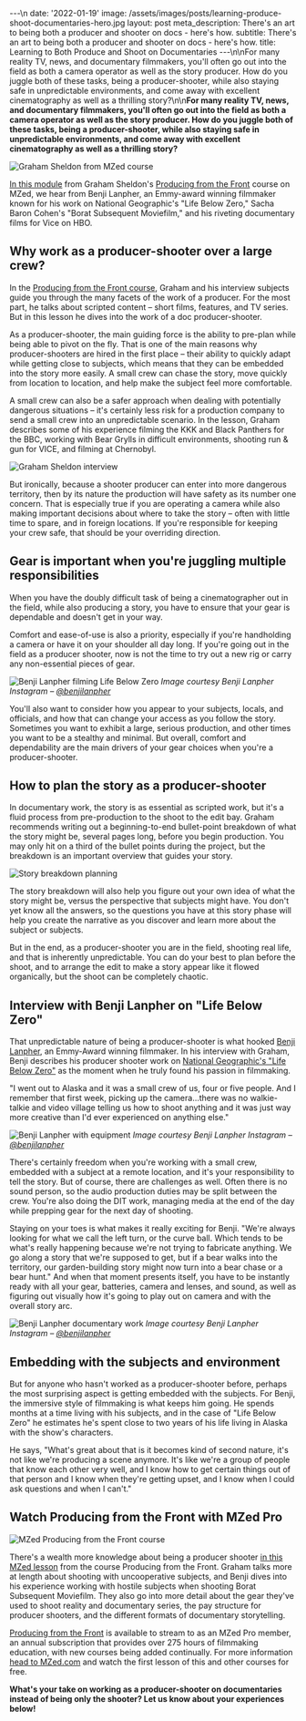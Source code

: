 ---\n
date: '2022-01-19'
image: /assets/images/posts/learning-produce-shoot-documentaries-hero.jpg
layout: post
meta_description: There's an art to being both a producer and shooter on docs - here's
  how.
subtitle: There's an art to being both a producer and shooter on docs - here's how.
title: Learning to Both Produce and Shoot on Documentaries
---\n\nFor many reality TV, news, and documentary filmmakers, you'll often go out into the field as both a camera operator as well as the story producer. How do you juggle both of these tasks, being a producer-shooter, while also staying safe in unpredictable environments, and come away with excellent cinematography as well as a thrilling story?\n\n**For many reality TV, news, and documentary filmmakers, you'll often go out into the field as both a camera operator as well as the story producer. How do you juggle both of these tasks, being a producer-shooter, while also staying safe in unpredictable environments, and come away with excellent cinematography as well as a thrilling story?**

![Graham Sheldon from MZed course](/assets/images/posts/learning-produce-shoot-documentaries-graham-sheldon.jpg)

[In this module](https://www.mzed.com/courses/producing-from-the-front/modules/4) from Graham Sheldon's [Producing from the Front](https://www.mzed.com/courses/producing-from-the-front) course on MZed, we hear from Benji Lanpher, an Emmy-award winning filmmaker known for his work on National Geographic's "Life Below Zero," Sacha Baron Cohen's "Borat Subsequent Moviefilm," and his riveting documentary films for Vice on HBO.

## Why work as a producer-shooter over a large crew?

In the [Producing from the Front course](https://www.mzed.com/courses/producing-from-the-front), Graham and his interview subjects guide you through the many facets of the work of a producer. For the most part, he talks about scripted content – short films, features, and TV series. But in this lesson he dives into the work of a doc producer-shooter.

As a producer-shooter, the main guiding force is the ability to pre-plan while being able to pivot on the fly. That is one of the main reasons why producer-shooters are hired in the first place – their ability to quickly adapt while getting close to subjects, which means that they can be embedded into the story more easily. A small crew can chase the story, move quickly from location to location, and help make the subject feel more comfortable.

A small crew can also be a safer approach when dealing with potentially dangerous situations – it's certainly less risk for a production company to send a small crew into an unpredictable scenario. In the lesson, Graham describes some of his experience filming the KKK and Black Panthers for the BBC, working with Bear Grylls in difficult environments, shooting run & gun for VICE, and filming at Chernobyl.

![Graham Sheldon interview](/assets/images/posts/learning-produce-shoot-documentaries-graham-interview.jpg)

But ironically, because a shooter producer can enter into more dangerous territory, then by its nature the production will have safety as its number one concern. That is especially true if you are operating a camera while also making important decisions about where to take the story – often with little time to spare, and in foreign locations. If you're responsible for keeping your crew safe, that should be your overriding direction.

## Gear is important when you're juggling multiple responsibilities

When you have the doubly difficult task of being a cinematographer out in the field, while also producing a story, you have to ensure that your gear is dependable and doesn't get in your way. 

Comfort and ease-of-use is also a priority, especially if you're handholding a camera or have it on your shoulder all day long. If you're going out in the field as a producer shooter, now is not the time to try out a new rig or carry any non-essential pieces of gear. 

![Benji Lanpher filming Life Below Zero](/assets/images/posts/learning-produce-shoot-documentaries-benji-lanpher-1.jpg)
*Image courtesy Benji Lanpher Instagram – [@benjilanpher](https://www.instagram.com/benjilanpher/)*

You'll also want to consider how you appear to your subjects, locals, and officials, and how that can change your access as you follow the story. Sometimes you want to exhibit a large, serious production, and other times you want to be a stealthy and minimal. But overall, comfort and dependability are the main drivers of your gear choices when you're a producer-shooter.

## How to plan the story as a producer-shooter

In documentary work, the story is as essential as scripted work, but it's a fluid process from pre-production to the shoot to the edit bay. Graham recommends writing out a beginning-to-end bullet-point breakdown of what the story might be, several pages long, before you begin production. You may only hit on a third of the bullet points during the project, but the breakdown is an important overview that guides your story.

![Story breakdown planning](/assets/images/posts/learning-produce-shoot-documentaries-story-breakdown.jpg)

The story breakdown will also help you figure out your own idea of what the story might be, versus the perspective that subjects might have. You don't yet know all the answers, so the questions you have at this story phase will help you create the narrative as you discover and learn more about the subject or subjects.

But in the end, as a producer-shooter you are in the field, shooting real life, and that is inherently unpredictable. You can do your best to plan before the shoot, and to arrange the edit to make a story appear like it flowed organically, but the shoot can be completely chaotic.

## Interview with Benji Lanpher on "Life Below Zero"

That unpredictable nature of being a producer-shooter is what hooked [Benji Lanpher](https://www.imdb.com/name/nm3960604/), an Emmy-Award winning filmmaker. In his interview with Graham, Benji describes his producer shooter work on [National Geographic's "Life Below Zero"](https://www.nationalgeographic.com/tv/shows/life-below-zero) as the moment when he truly found his passion in filmmaking.

"I went out to Alaska and it was a small crew of us, four or five people. And I remember that first week, picking up the camera…there was no walkie-talkie and video village telling us how to shoot anything and it was just way more creative than I'd ever experienced on anything else."

![Benji Lanpher with equipment](/assets/images/posts/learning-produce-shoot-documentaries-benji-lanpher-2.jpg)
*Image courtesy Benji Lanpher Instagram – [@benjilanpher](https://www.instagram.com/benjilanpher/)*

There's certainly freedom when you're working with a small crew, embedded with a subject at a remote location, and it's your responsibility to tell the story. But of course, there are challenges as well. Often there is no sound person, so the audio production duties may be split between the crew. You're also doing the DIT work, managing media at the end of the day while prepping gear for the next day of shooting.

Staying on your toes is what makes it really exciting for Benji. "We're always looking for what we call the left turn, or the curve ball. Which tends to be what's really happening because we're not trying to fabricate anything. We go along a story that we're supposed to get, but if a bear walks into the territory, our garden-building story might now turn into a bear chase or a bear hunt." And when that moment presents itself, you have to be instantly ready with all your gear, batteries, camera and lenses, and sound, as well as figuring out visually how it's going to play out on camera and with the overall story arc.

![Benji Lanpher documentary work](/assets/images/posts/learning-produce-shoot-documentaries-benji-lanpher-3.jpg)
*Image courtesy Benji Lanpher Instagram – [@benjilanpher](https://www.instagram.com/benjilanpher/)*

## Embedding with the subjects and environment

But for anyone who hasn't worked as a producer-shooter before, perhaps the most surprising aspect is getting embedded with the subjects. For Benji, the immersive style of filmmaking is what keeps him going. He spends months at a time living with his subjects, and in the case of "Life Below Zero" he estimates he's spent close to two years of his life living in Alaska with the show's characters. 

He says, "What's great about that is it becomes kind of second nature, it's not like we're producing a scene anymore. It's like we're a group of people that know each other very well, and I know how to get certain things out of that person and I know when they're getting upset, and I know when I could ask questions and when I can't."

## Watch Producing from the Front with MZed Pro

![MZed Producing from the Front course](/assets/images/posts/learning-produce-shoot-documentaries-mzed-course.jpg)

There's a wealth more knowledge about being a producer shooter [in this MZed lesson](https://www.mzed.com/courses/producing-from-the-front/modules/4) from the course Producing from the Front. Graham talks more at length about shooting with uncooperative subjects, and Benji dives into his experience working with hostile subjects when shooting Borat Subsequent Moviefilm. They also go into more detail about the gear they've used to shoot reality and documentary series, the pay structure for producer shooters, and the different formats of documentary storytelling.

[Producing from the Front](https://www.mzed.com/courses/producing-from-the-front) is available to stream to as an MZed Pro member, an annual subscription that provides over 275 hours of filmmaking education, with new courses being added continually. For more information [head to MZed.com](https://www.mzed.com) and watch the first lesson of this and other courses for free.

**What's your take on working as a producer-shooter on documentaries instead of being only the shooter? Let us know about your experiences below!**